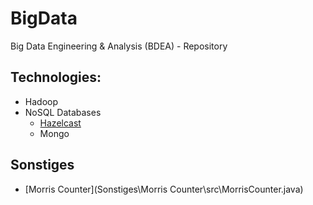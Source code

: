 # BigData
Big Data Engineering &amp; Analysis (BDEA) - Repository

## Technologies:

+ Hadoop
+ NoSQL Databases
  + [Hazelcast](NoSQL\src\main\java\hazelcast\ClientDemo.java)
  + Mongo

## Sonstiges
+ [Morris Counter](Sonstiges\Morris Counter\src\MorrisCounter.java)
